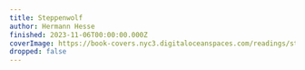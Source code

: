 ```yaml
---
title: Steppenwolf
author: Hermann Hesse
finished: 2023-11-06T00:00:00.000Z
coverImage: https://book-covers.nyc3.digitaloceanspaces.com/readings/steppenwolf-01.jpg
dropped: false
---
```


